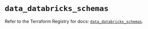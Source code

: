 # `data_databricks_schemas`

Refer to the Terraform Registry for docs: [`data_databricks_schemas`](https://registry.terraform.io/providers/databricks/databricks/1.81.1/docs/data-sources/schemas).
